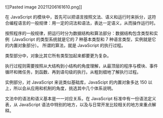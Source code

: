 ![[Pasted image 20211206161610.png]]

在 JavaScript 的模块中，首先可以把语言按照文法、语义和运行时来拆分，这符合编程语言的一般规律：用一定的词法和语法，表达一定语义，从而操作运行时。

按照程序的一般规律，把运行时分为数据结构和算法部分：数据结构包含类型和实例（JavaScript 的类型系统就是它的 7 种基本类型和 7 种语言类型，实例就是它的内置对象部分）。 所谓的算法，就是 JavaScript 的执行过程。

类型部分中，对象比其它所有类型加起来都要更为复杂。

执行过程则需要按照从大结构到小结构的角度理解，从最顶层的程序与模块、事件循环和微任务，到函数、再到语句级的执行。从粗到细地了解执行过程。

实例部分，对 JavaScript 来说类似基础库，JavaScipt 的内置对象多达 150 以上，所以会从应用和机制的角度，挑选其中几个体系说明。

文法中的语法和语义基本是一一对应关系，在 JavaScript 标准中有一份语法定义表，从 JavaScript 语法中特别的地方，以及与日常开发比较相关的地方来重点解释。


